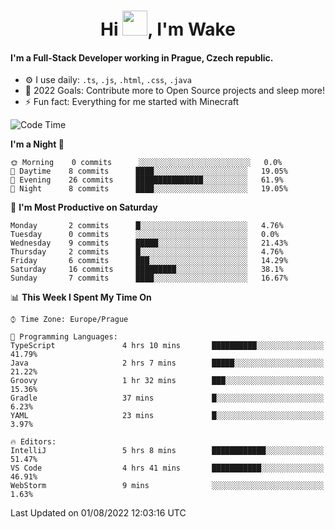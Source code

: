<h1 align="center">Hi <img src="https://raw.githubusercontent.com/MrWakeCZ/MrWakeCZ/master/Hi.gif" width="40px" />, I'm Wake</h1>

#### I'm a Full-Stack Developer working in Prague, Czech republic.
- ⚙️ I use daily: `.ts`, `.js`, `.html`, `.css`, `.java`
- 🥅 2022 Goals: Contribute more to Open Source projects and sleep more!
- ⚡ Fun fact: Everything for me started with Minecraft

<!--START_SECTION:waka-->
![Code Time](http://img.shields.io/badge/Code%20Time-2%2C595%20hrs%204%20mins-blue)

**I'm a Night 🦉** 

```text
🌞 Morning    0 commits      ░░░░░░░░░░░░░░░░░░░░░░░░░   0.0% 
🌆 Daytime    8 commits      ████░░░░░░░░░░░░░░░░░░░░░   19.05% 
🌃 Evening    26 commits     ███████████████░░░░░░░░░░   61.9% 
🌙 Night      8 commits      ████░░░░░░░░░░░░░░░░░░░░░   19.05%

```
📅 **I'm Most Productive on Saturday** 

```text
Monday       2 commits      █░░░░░░░░░░░░░░░░░░░░░░░░   4.76% 
Tuesday      0 commits      ░░░░░░░░░░░░░░░░░░░░░░░░░   0.0% 
Wednesday    9 commits      █████░░░░░░░░░░░░░░░░░░░░   21.43% 
Thursday     2 commits      █░░░░░░░░░░░░░░░░░░░░░░░░   4.76% 
Friday       6 commits      ███░░░░░░░░░░░░░░░░░░░░░░   14.29% 
Saturday     16 commits     █████████░░░░░░░░░░░░░░░░   38.1% 
Sunday       7 commits      ████░░░░░░░░░░░░░░░░░░░░░   16.67%

```


📊 **This Week I Spent My Time On** 

```text
⌚︎ Time Zone: Europe/Prague

💬 Programming Languages: 
TypeScript               4 hrs 10 mins       ██████████░░░░░░░░░░░░░░░   41.79% 
Java                     2 hrs 7 mins        █████░░░░░░░░░░░░░░░░░░░░   21.22% 
Groovy                   1 hr 32 mins        ███░░░░░░░░░░░░░░░░░░░░░░   15.36% 
Gradle                   37 mins             █░░░░░░░░░░░░░░░░░░░░░░░░   6.23% 
YAML                     23 mins             █░░░░░░░░░░░░░░░░░░░░░░░░   3.97%

🔥 Editors: 
IntelliJ                 5 hrs 8 mins        ████████████░░░░░░░░░░░░░   51.47% 
VS Code                  4 hrs 41 mins       ███████████░░░░░░░░░░░░░░   46.91% 
WebStorm                 9 mins              ░░░░░░░░░░░░░░░░░░░░░░░░░   1.63%

```


 Last Updated on 01/08/2022 12:03:16 UTC
<!--END_SECTION:waka-->
